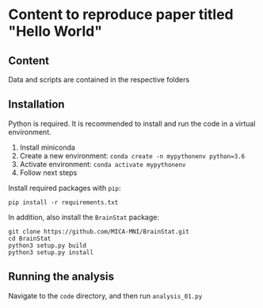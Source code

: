 # Content to reproduce paper titled "Hello World"

## Content

Data and scripts are contained in the respective folders

## Installation

Python is required. It is recommended to install and run the code in a virtual environment.

1. Install miniconda
2. Create a new environment: `conda create -n mypythonenv python=3.6`
3. Activate environment: `conda activate mypythonenv`
4. Follow next steps

Install required packages with `pip`:

```
pip install -r requirements.txt
```

In addition, also install the `BrainStat` package:

```
git clone https://github.com/MICA-MNI/BrainStat.git
cd BrainStat
python3 setup.py build
python3 setup.py install
```


## Running the analysis

Navigate to the `code` directory, and then run `analysis_01.py`
